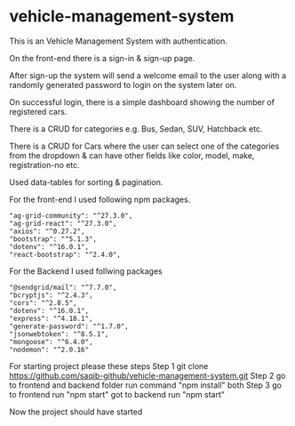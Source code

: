 # vehicle-management-system


This is an Vehicle Management System with authentication.

On the front-end there is a sign-in & sign-up page.

After sign-up the system will send a welcome email to the user along with a randomly generated password to login on the system later on.

On successful login, there is a simple dashboard showing the number of registered cars.

There is a CRUD for categories e.g. Bus, Sedan, SUV, Hatchback etc.

There is a CRUD for Cars where the user can select one of the categories from the dropdown & can have other fields like color, model, make, registration-no etc.

Used data-tables for sorting & pagination.

For the front-end I used following npm packages.

    "ag-grid-community": "^27.3.0",
    "ag-grid-react": "^27.3.0",
    "axios": "^0.27.2",
    "bootstrap": "^5.1.3",
    "dotenv": "^16.0.1",
    "react-bootstrap": "^2.4.0",
    
For the Backend I used follwing packages

    "@sendgrid/mail": "^7.7.0",
    "bcryptjs": "^2.4.3",
    "cors": "^2.8.5",
    "dotenv": "^16.0.1",
    "express": "^4.18.1",
    "generate-password": "^1.7.0",
    "jsonwebtoken": "^8.5.1",
    "mongoose": "^6.4.0",
    "nodemon": "^2.0.16"  
    
    
 For starting project please these steps
 Step 1
 git clone https://github.com/saqib-github/vehicle-management-system.git
 Step 2
 go to frontend and backend folder run command "npm install" both
 Step 3
 go to frontend run "npm start" got to backend run "npm start"
 
Now the project should have started
 
